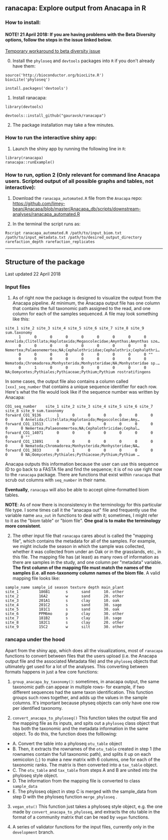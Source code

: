 ## ranacapa: Explore output from Anacapa in R

### How to install:


#### NOTE! 21 April 2018: If you are having problems with the Beta Diversity options, follow the steps in the issue linked below.

[Temporary workaround to beta diversity issue](https://github.com/gauravsk/ranacapa/issues/5)


0. Install the `phyloseq` and `devtools` packages into `R` if you don't already have them:  
```
source('http://bioconductor.org/biocLite.R')
biocLite('phyloseq')

install.packages('devtools')
```

1. Install ranacapa:
```
library(devtools)

devtools::install_github("gauravsk/ranacapa")
```

2. The package installation may take a few minutes.


### How to run the interactive shiny app:
1. Launch the shiny app by running the following line in `R`:

```
library(ranacapa)
ranacapa::runExample()
```


### How to run, option 2 (Only relevant for command line Anacapa users. Scripted output of all possible graphs and tables, not interactive):
1. Download the `ranacapa_automated.R` file from the `Anacapa` repo: https://github.com/limey-bean/Anacapa/blob/master/Anacapa_db/scripts/downstream-analyses/ranacapa_automated.R

2. In the terminal the script runs as:

```
Rscript ranacapa_automated.R /path/to/input_biom.txt /path/to/input_metadata.txt /path/to/desired_output_directory rarefaction_depth rarefaction_replicates
```


------------------------

## Structure of the package  


Last updated 22 April 2018

### Input files

1. As of right now the package is designed to visualize the output from the Anacapa pipeline. At minimum, the Anacapa output file has one column that contains the full taxonomic path assigned to the read, and one column for each of the samples sequenced. A file may look something like this:

```
site_1 site_2 site_3 site_4 site_5 site_6 site_7 site_8 site_9 sum.taxonomy                                                         
      1      0      0      0      0      0      0      0      0 Annelida;Clitellata;Haplotaxida;Megascolecidae;Amynthas;Amynthas sze…
      0      0      0      0      0      0      0      0      0 Nemertea;Palaeonemertea;NA;Cephalothricidae;Cephalothrix;Cephalothri…
      0      0      0      0      0      0      0      0      0 ""                                                                   
      0      0      0      0      0      0      0      0      0 Nematoda;Chromadorea;Monhysterida;Monhysteridae;NA;Monhysteridae sp.…
      0      1      0      0      0      0      0      0      0 NA;Oomycetes;Pythiales;Pythiaceae;Pythium;Pythium rostratifingens    
```

In some cases, the output file also contains a column called `[xxx]_seq_number` that contains a unique sequence identifier for each row. Here's what the file would look like if the sequence number was written by Anacapa:

```
CO1_seq_number    site_1 site_2 site_3 site_4 site_5 site_6 site_7 site_8 site_9 sum.taxonomy                                       
forward_CO1_9136       1      0      0      0      0      0      0      0      0 Annelida;Clitellata;Haplotaxida;Megascolecidae;Amy…
forward_CO1_13513      0      0      0      0      0      0      0      0      0 Nemertea;Palaeonemertea;NA;Cephalothricidae;Cephal…
forward_CO1_14071      0      0      0      0      0      0      0      0      0 ""                                                 
forward_CO1_13891      0      0      0      0      0      0      0      0      0 Nematoda;Chromadorea;Monhysterida;Monhysteridae;NA…
forward_CO1_3833       0      1      0      0      0      0      0      0      0 NA;Oomycetes;Pythiales;Pythiaceae;Pythium;Pythium …
```

Anacapa outputs this information because the user can use this sequence ID to go back to a FASTA file and find the sequence; it is of no use right now to the `ranacapa` package. There are functions that exist within `ranacapa` that scrub out columns with `seq_number` in their name.

**Eventually**, `ranacapa` will also be able to accept qiime-formatted biom tables. 

**NOTE**: As of now there is inconsistency in the terminology for this particular file type. I some times call it the "anacapa out" file and frequently use the variable name `ana_out` in functions to deal with it; sometimes, I might refer to it as the "biom table" or "biom file". **One goal is to make the terminology more consistent**.  

2. The other input file that `ranacapa` cares about is called the "mapping file", which contains the metadata for all of the samples. For example, we might include the season in which the sample was collected, whether it was collected from under an Oak or in the grasslands, etc., in this file. The mapping file has (at least) as many rows of information as there are samples in the study, and one column per "metadata" variable. **The first column of the mapping file must match the names of the samples (i.e. all non-taxonomy column names of the biom file**. A valid mapping file looks like:

```
sample_name sample_id season texture depth main_plant
site_1         186B1       s      sand      10. other     
site_2         16A2        w      sand      20. other     
site_3         201A1       s      clay      10. oak       
site_4         201C2       s      sand      30. sage      
site_5         181C1       s      sand      30. oak       
site_6         PPM6mo      p      clay      30. other     
site_7         181B2       s      clay      10. sage      
site_8         182C1       s      clay      20. other     
site_9         15C2        w      silt      30. other     
```

### rancapa under the hood

Apart from the shiny app, which does all the visualizations, most of `ranacapa` functions to convert between files that the users upload (i.e. the Anacapa output file and the associated Metadata file) and the `phyloseq` objects that ultimately get used for a lot of the analyses. This converting between formats happens in just a few core functions:  

1. `group_anacapa_by_taxonomy()`: sometimes, in anacapa output, the same taxonomic path can appear in multiple rows- for example, if two different sequences had the same taxon identification. This function groups such rows together, and adds up the values in the sample columns. It's important because physeq objects can only have one row per identified taxonomy.

2. `convert_anacapa_to_phyloseq()` This function takes the output file and the mapping file as its inputs, and spits out a `phyloseq` class object that has both the taxonomic and the metadata information in the same object. To do this, the function does the folllowing:   

- A. Convert the table into a phyloseq `otu_table` object   
- B. Then, it extracts the rownames of the `otu_table` created in step 1 (the rownames contain the full taxonomic path), and splits it up on each semicolon (`;`) to make a new matrix with 6 columns, one for each of the taxonomic ranks. The matrix is then converted into a `tax_table` object.  
- C. The `otu_table` and `tax_table` from steps A and B are united into the phyloseq style object.  
- D. The information from the mapping file is converted to class `sample_data`
- E. The phyloseq object in step C is merged with the sample_data from step D with the phyloseq function `merge_phyloseq`  .

3. `vegan_otu()` This function just takes a phyloseq style object, e.g. the one made by `convert_anacapa_to_phyloseq`, and extracts the otu table in the format of a community matrix that can be read by `vegan` functions. 

4. A series of validator functions for the input files, currently only in the `development` branch.
